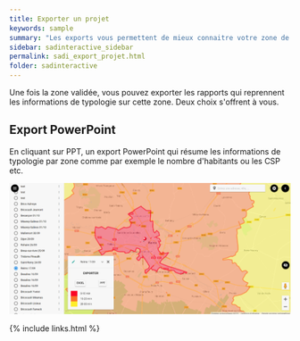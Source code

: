 ```yaml
---
title: Exporter un projet
keywords: sample
summary: "Les exports vous permettent de mieux connaitre votre zone de chalandise"
sidebar: sadinteractive_sidebar
permalink: sadi_export_projet.html
folder: sadinteractive
---
```


Une fois la zone validée, vous pouvez exporter les rapports qui reprennent les informations de typologie sur cette zone. Deux choix s'offrent à vous. 

## Export PowerPoint

En cliquant sur PPT, un export PowerPoint qui résume les informations de typologie par zone comme par exemple le nombre d'habitants ou les CSP etc.

![Projet généré](images\sadi_exporter_projet\export_ppt.gif)



{% include links.html %}
